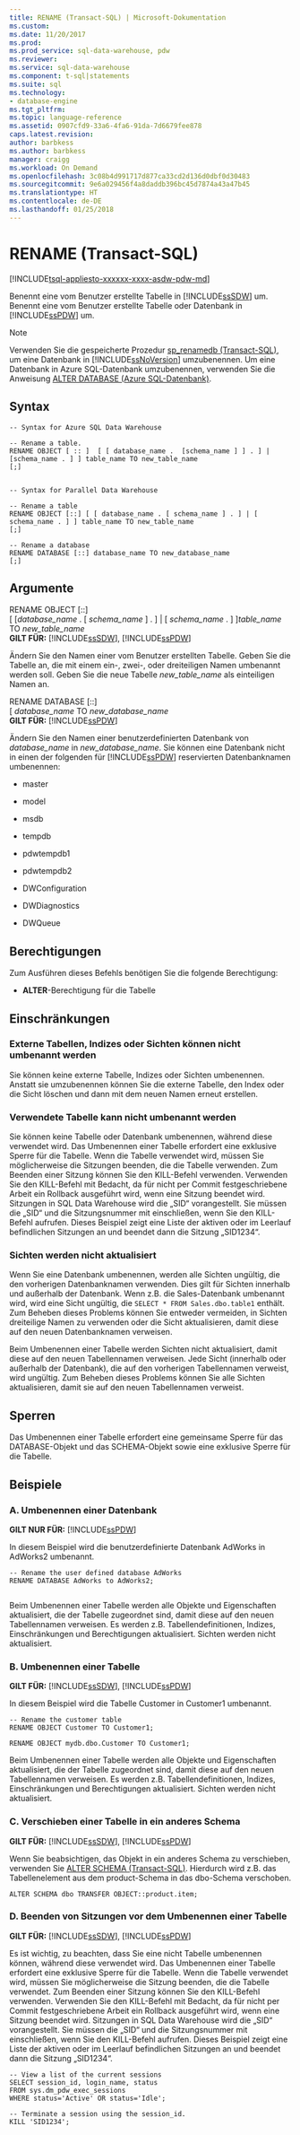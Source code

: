 ```yaml
---
title: RENAME (Transact-SQL) | Microsoft-Dokumentation
ms.custom: 
ms.date: 11/20/2017
ms.prod: 
ms.prod_service: sql-data-warehouse, pdw
ms.reviewer: 
ms.service: sql-data-warehouse
ms.component: t-sql|statements
ms.suite: sql
ms.technology:
- database-engine
ms.tgt_pltfrm: 
ms.topic: language-reference
ms.assetid: 0907cfd9-33a6-4fa6-91da-7d6679fee878
caps.latest.revision: 
author: barbkess
ms.author: barbkess
manager: craigg
ms.workload: On Demand
ms.openlocfilehash: 3c08b4d991717d877ca33cd2d136d0dbf0d30483
ms.sourcegitcommit: 9e6a029456f4a8daddb396bc45d7874a43a47b45
ms.translationtype: HT
ms.contentlocale: de-DE
ms.lasthandoff: 01/25/2018
---
```

# <a name="rename-transact-sql"></a>RENAME (Transact-SQL)
[!INCLUDE[tsql-appliesto-xxxxxx-xxxx-asdw-pdw-md](../../includes/tsql-appliesto-xxxxxx-xxxx-asdw-pdw-md.md)]

  Benennt eine vom Benutzer erstellte Tabelle in [!INCLUDE[ssSDW](../../includes/sssdw-md.md)] um. Benennt eine vom Benutzer erstellte Tabelle oder Datenbank in [!INCLUDE[ssPDW](../../includes/sspdw-md.md)] um.  
  
> [!NOTE]  
>  Verwenden Sie die gespeicherte Prozedur [sp_renamedb &#40;Transact-SQL&#41;](../../relational-databases/system-stored-procedures/sp-renamedb-transact-sql.md), um eine Datenbank in [!INCLUDE[ssNoVersion](../../includes/ssnoversion-md.md)] umzubenennen. Um eine Datenbank in Azure SQL-Datenbank umzubenennen, verwenden Sie die Anweisung [ALTER DATABASE (Azure SQL-Datenbank)](/statements/alter-database-azure-sql-database.md). 
  
## <a name="syntax"></a>Syntax  
  
```  
-- Syntax for Azure SQL Data Warehouse  
  
-- Rename a table.  
RENAME OBJECT [ :: ]  [ [ database_name .  [schema_name ] ] . ] | [schema_name . ] ] table_name TO new_table_name  
[;]  
  
```  
  
```  
-- Syntax for Parallel Data Warehouse  
  
-- Rename a table  
RENAME OBJECT [::] [ [ database_name . [ schema_name ] . ] | [ schema_name . ] ] table_name TO new_table_name  
[;]  
  
-- Rename a database  
RENAME DATABASE [::] database_name TO new_database_name  
[;]  
```  
  
## <a name="arguments"></a>Argumente  
 RENAME OBJECT [::]   
          [ [*database_name* . [ *schema_name* ] . ] | [ *schema_name* . ] ]*table_name* TO *new_table_name*  
 **GILT FÜR:** [!INCLUDE[ssSDW](../../includes/sssdw-md.md)], [!INCLUDE[ssPDW](../../includes/sspdw-md.md)]  
  
 Ändern Sie den Namen einer vom Benutzer erstellten Tabelle. Geben Sie die Tabelle an, die mit einem ein-, zwei-, oder dreiteiligen Namen umbenannt werden soll.    Geben Sie die neue Tabelle *new_table_name* als einteiligen Namen an.  
  
 RENAME DATABASE [::]   
          [ *database_name* TO *new_database_name*  
 **GILT FÜR:**  [!INCLUDE[ssPDW](../../includes/sspdw-md.md)]  
  
 Ändern Sie den Namen einer benutzerdefinierten Datenbank von *database_name* in *new_database_name*.  Sie können eine Datenbank nicht in einen der folgenden für [!INCLUDE[ssPDW](../../includes/sspdw-md.md)] reservierten Datenbanknamen umbenennen:  
  
-   master  
  
-   model  
  
-   msdb  
  
-   tempdb  
  
-   pdwtempdb1  
  
-   pdwtempdb2  
  
-   DWConfiguration  
  
-   DWDiagnostics  
  
-   DWQueue  
  
## <a name="permissions"></a>Berechtigungen  
 Zum Ausführen dieses Befehls benötigen Sie die folgende Berechtigung:  
  
-   **ALTER**-Berechtigung für die Tabelle  
   
  
## <a name="limitations-and-restrictions"></a>Einschränkungen  
  
### <a name="cannot-rename-an-external-table-indexes-or-views"></a>Externe Tabellen, Indizes oder Sichten können nicht umbenannt werden
Sie können keine externe Tabelle, Indizes oder Sichten umbenennen. Anstatt sie umzubenennen können Sie die externe Tabelle, den Index oder die Sicht löschen und dann mit dem neuen Namen erneut erstellen.

### <a name="cannot-rename-a-table-in-use"></a>Verwendete Tabelle kann nicht umbenannt werden  
 Sie können keine Tabelle oder Datenbank umbenennen, während diese verwendet wird. Das Umbenennen einer Tabelle erfordert eine exklusive Sperre für die Tabelle. Wenn die Tabelle verwendet wird, müssen Sie möglicherweise die Sitzungen beenden, die die Tabelle verwenden. Zum Beenden einer Sitzung können Sie den KILL-Befehl verwenden. Verwenden Sie den KILL-Befehl mit Bedacht, da für nicht per Commit festgeschriebene Arbeit ein Rollback ausgeführt wird, wenn eine Sitzung beendet wird. Sitzungen in SQL Data Warehouse wird die „SID“ vorangestellt. Sie müssen die „SID“ und die Sitzungsnummer mit einschließen, wenn Sie den KILL-Befehl aufrufen. Dieses Beispiel zeigt eine Liste der aktiven oder im Leerlauf befindlichen Sitzungen an und beendet dann die Sitzung „SID1234“.  
  
### <a name="views-are-not-updated"></a>Sichten werden nicht aktualisiert  
 Wenn Sie eine Datenbank umbenennen, werden alle Sichten ungültig, die den vorherigen Datenbanknamen verwenden. Dies gilt für Sichten innerhalb und außerhalb der Datenbank. Wenn z.B. die Sales-Datenbank umbenannt wird, wird eine Sicht ungültig, die `SELECT * FROM Sales.dbo.table1` enthält. Zum Beheben dieses Problems können Sie entweder vermeiden, in Sichten dreiteilige Namen zu verwenden oder die Sicht aktualisieren, damit diese auf den neuen Datenbanknamen verweisen.  
  
 Beim Umbenennen einer Tabelle werden Sichten nicht aktualisiert, damit diese auf den neuen Tabellennamen verweisen. Jede Sicht (innerhalb oder außerhalb der Datenbank), die auf den vorherigen Tabellennamen verweist, wird ungültig. Zum Beheben dieses Problems können Sie alle Sichten aktualisieren, damit sie auf den neuen Tabellennamen verweist.  
  
## <a name="locking"></a>Sperren  
 Das Umbenennen einer Tabelle erfordert eine gemeinsame Sperre für das DATABASE-Objekt und das SCHEMA-Objekt sowie eine exklusive Sperre für die Tabelle.  
  
## <a name="examples"></a>Beispiele  
  
### <a name="a-rename-a-database"></a>A. Umbenennen einer Datenbank  
 **GILT NUR FÜR:** [!INCLUDE[ssPDW](../../includes/sspdw-md.md)]  
  
 In diesem Beispiel wird die benutzerdefinierte Datenbank AdWorks in AdWorks2 umbenannt.  
  
```  
-- Rename the user defined database AdWorks  
RENAME DATABASE AdWorks to AdWorks2;  
  
```  
  
 Beim Umbenennen einer Tabelle werden alle Objekte und Eigenschaften aktualisiert, die der Tabelle zugeordnet sind, damit diese auf den neuen Tabellennamen verweisen. Es werden z.B. Tabellendefinitionen, Indizes, Einschränkungen und Berechtigungen aktualisiert. Sichten werden nicht aktualisiert.  
  
### <a name="b-rename-a-table"></a>B. Umbenennen einer Tabelle  
 **GILT FÜR:** [!INCLUDE[ssSDW](../../includes/sssdw-md.md)], [!INCLUDE[ssPDW](../../includes/sspdw-md.md)]  
  
 In diesem Beispiel wird die Tabelle Customer in Customer1 umbenannt.  
  
```  
-- Rename the customer table  
RENAME OBJECT Customer TO Customer1;  
  
RENAME OBJECT mydb.dbo.Customer TO Customer1;  
```  
  
 Beim Umbenennen einer Tabelle werden alle Objekte und Eigenschaften aktualisiert, die der Tabelle zugeordnet sind, damit diese auf den neuen Tabellennamen verweisen. Es werden z.B. Tabellendefinitionen, Indizes, Einschränkungen und Berechtigungen aktualisiert. Sichten werden nicht aktualisiert.  
   
  
### <a name="c-move-a-table-to-a-different-schema"></a>C. Verschieben einer Tabelle in ein anderes Schema  
 **GILT FÜR:** [!INCLUDE[ssSDW](../../includes/sssdw-md.md)], [!INCLUDE[ssPDW](../../includes/sspdw-md.md)]  
  
 Wenn Sie beabsichtigen, das Objekt in ein anderes Schema zu verschieben, verwenden Sie [ALTER SCHEMA &#40;Transact-SQL&#41;](../../t-sql/statements/alter-schema-transact-sql.md). Hierdurch wird z.B. das Tabellenelement aus dem product-Schema in das dbo-Schema verschoben.  
  
```  
ALTER SCHEMA dbo TRANSFER OBJECT::product.item;  
```  
  
### <a name="d-terminate-sessions-before-renaming-a-table"></a>D. Beenden von Sitzungen vor dem Umbenennen einer Tabelle  
 **GILT FÜR:** [!INCLUDE[ssSDW](../../includes/sssdw-md.md)], [!INCLUDE[ssPDW](../../includes/sspdw-md.md)]  
  
 Es ist wichtig, zu beachten, dass Sie eine nicht Tabelle umbenennen können, während diese verwendet wird. Das Umbenennen einer Tabelle erfordert eine exklusive Sperre für die Tabelle. Wenn die Tabelle verwendet wird, müssen Sie möglicherweise die Sitzung beenden, die die Tabelle verwendet. Zum Beenden einer Sitzung können Sie den KILL-Befehl verwenden. Verwenden Sie den KILL-Befehl mit Bedacht, da für nicht per Commit festgeschriebene Arbeit ein Rollback ausgeführt wird, wenn eine Sitzung beendet wird. Sitzungen in SQL Data Warehouse wird die „SID“ vorangestellt. Sie müssen die „SID“ und die Sitzungsnummer mit einschließen, wenn Sie den KILL-Befehl aufrufen. Dieses Beispiel zeigt eine Liste der aktiven oder im Leerlauf befindlichen Sitzungen an und beendet dann die Sitzung „SID1234“.  
  
```  
-- View a list of the current sessions  
SELECT session_id, login_name, status   
FROM sys.dm_pdw_exec_sessions   
WHERE status='Active' OR status='Idle';  
  
-- Terminate a session using the session_id.  
KILL 'SID1234';  
```  
  
  
